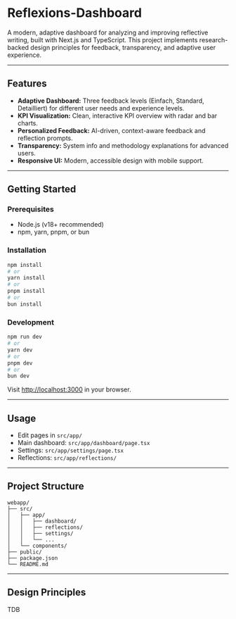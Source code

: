 # Reflexions-Dashboard

A modern, adaptive dashboard for analyzing and improving reflective writing, built with Next.js and TypeScript.
This project implements research-backed design principles for feedback, transparency, and adaptive user experience.

---

## Features

- **Adaptive Dashboard:** Three feedback levels (Einfach, Standard, Detailliert) for different user needs and experience levels.
- **KPI Visualization:** Clean, interactive KPI overview with radar and bar charts.
- **Personalized Feedback:** AI-driven, context-aware feedback and reflection prompts.
- **Transparency:** System info and methodology explanations for advanced users.
- **Responsive UI:** Modern, accessible design with mobile support.

---

## Getting Started

### Prerequisites

- Node.js (v18+ recommended)
- npm, yarn, pnpm, or bun

### Installation

```bash
npm install
# or
yarn install
# or
pnpm install
# or
bun install
```

### Development

```bash
npm run dev
# or
yarn dev
# or
pnpm dev
# or
bun dev
```

Visit [http://localhost:3000](http://localhost:3000) in your browser.

---

## Usage

- Edit pages in `src/app/`
- Main dashboard: `src/app/dashboard/page.tsx`
- Settings: `src/app/settings/page.tsx`
- Reflections: `src/app/reflections/`

---

## Project Structure

```
webapp/
├── src/
│   ├── app/
│   │   ├── dashboard/
│   │   ├── reflections/
│   │   ├── settings/
│   │   └── ...
│   └── components/
├── public/
├── package.json
└── README.md
```

---

## Design Principles

TDB
